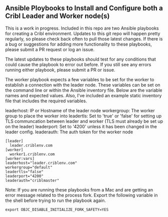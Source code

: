 ## Ansible Ploybooks to Install and Configure both a Cribl Leader and Worker node(s)

This is a work in progress. Included in this repo are two Ansible playbooks for creating a Cribl environment. Updates to this git repo will happen pretty regularly, so please check back often to pull those latest changes. If there is a bug or suggestions for adding more functionality to these playbooks, please submit a PR request or log an issue.


The latest updates to these playbooks should test for any conditions that could cause the playbook to error out before. If you still see any errors running either playbook, please submit a PR or issue.


The worker playbook expects a few variables to be set for the worker to establish a connection with the leader node. These variables can be set on the command line or within the Ansible inventory file. Below are the variable names and expected values. Also, I've included an example static inventory file that includes the required variables.


leaderhost: IP or Hostname of the leader node
workergroup: The worker group to place the worker into
leadertls: Set to 'true' or 'false' for setting up TLS communcation between leader and worker (TLS must already be set up on the leader)
leaderport: Set to '4200' unless it has been changed in the leader config.
leaderauth: The auth token for the worker node


```
[leader]
  leader.criblenv.com
[worker]
  worker1.criblenv.com 
[worker:vars]
leaderhost="leader.criblenv.com"
workergroup="default"
leadertls="false"
leaderport="4200"
leaderauth="criblmaster"

```


Note: If you are running these playbooks from a Mac and are getting an error message related to the process fork. Export the following variable in the shell before trying to run the playbook again.

```
export OBJC_DISABLE_INITIALIZE_FORK_SAFETY=YES
``` 
